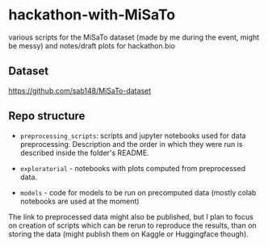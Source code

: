 # hackathon-with-MiSaTo
various scripts for the MiSaTo dataset (made by me during the event, might be messy) and notes/draft plots for hackathon.bio

## Dataset

https://github.com/sab148/MiSaTo-dataset

## Repo structure

- `preprocessing_scripts`: scripts and jupyter notebooks used for data preprocessing. Description and the order in which they were run is described inside the folder's README.

- `exploratorial` - notebooks with plots computed from preprocessed data.

- `models` - code for models to be run on precomputed data (mostly colab notebooks are used at the moment)

The link to preprocessed data might also be published, but I plan to focus on creation of scripts which can be rerun to reproduce the results, than on storing the data (might publish them on Kaggle or Huggingface though).


